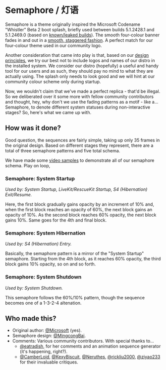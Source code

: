 Semaphore / 灯语
================

Semaphore is a theme originally inspired the Microsoft Codename "Whistler" Beta
2 boot splash, briefly used between builds 5.1.2428.1 and 5.1.2469.0 (based on
[known/leaked builds](http://www.thecollectionbook.info/gallery/?f=/windows/nt%20kernel/windows%20xp/)).
The smooth four-colour banner fades in and out in a
[smooth, staggered fashion](https://www.deviantart.com/oscareczek/art/Windows-Whistler-Beta-2-boot-screen-537606861). A perfect match for our
four-colour theme used in our community logo.

Another consideration that came into play is that, based on our
[design principles](https://wiki.aosc.io/aosc-os/is-aosc-os-right-for-me/), we
try our best not to include logos and names of our distro in the installed
system. We consider our distro (hopefully) a useful and handy tool for our users
and as such, they should pay no mind to what they are actually using. The splash
only needs to look good and we will hint at our community colour scheme only
during startup.

Now, we wouldn't claim that we've made a perfect replica - that'd be illegal.
So we deliberated over it some more with fellow community contributors and
thought, hey, why don't we use the fading patterns as a motif - like a...
Semaphore, to denote different system statuses during non-interactive stages?
So, here's what we came up with.

How was it done?
----------------

Good question, the sequences are fairly simple, taking up only 35 frames in the
original design. Based on different stages they represent, there are a total of
three semaphore patterns and five total schema.

We have made some [video samples](DEMO.md) to demonstrate all of our semaphore
schema. Play on loop,

### Semaphore: System Startup

*Used by: System Startup, LiveKit/RescueKit Startup, S4 (Hibernation)
Exit/Resume.*

Here, the first block gradually gains opacity by an increment of 10% and, when
the first block reaches an opacity of 60%, the next block gains an opacity of
10%. As the second block reaches 60% opacity, the next block gains 10%. Same
goes for the 4th and final block.

### Semaphore: System Hibernation

*Used by: S4 (Hibernation) Entry.*

Basically, the semaphore pattern is a mirror of the "System Startup" semaphore.
Starting from the 4th block, as it reaches 60% opacity, the third block gains
10% opacity, so on and so forth.

### Semaphore: System Shutdown

*Used by: System Shutdown.*

This semaphore follows the 60%/10% pattern, though the sequence becomes one of
a 1-3-2-4 altenation.

Who made this?
--------------

- Original author: [@Microsoft](https://github.com/Microsoft) (yes).
- Semaphore design: [@MingcongBai](https://github.com/MingcongBai).
- Comments: Various community contributors. With special thanks to...
    - [@eatradish](https://github.com/eatradish), for her comments and an
    animation sequence generator (it's happening, right?).
    - [@CamberLoid](https://github.com/CamberLoid),
    [@KexyBiscuit](https://github.com/KexyBiscuit),
    [@Neruthes](https://github.com/Neruthes),
    [@rickliu2000](https://github.com/rickliu2000),
    [@ziyao233](https://github.com/ziyao233) for their invaluable critiques.
